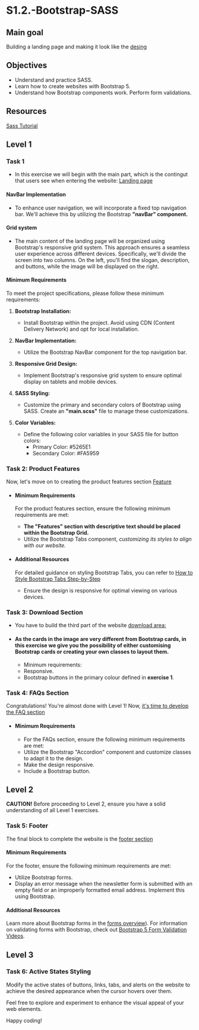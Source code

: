 # S1.2.-Bootstrap-SASS
## Main goal
Building a landing page and making it look like the [desing](https://github.com/anderson92zolis/S1.2.-Bootstrap-SASS/blob/main/Recursos%20projecte%20sprint%201.2/Dise%C3%B1o/desktop-design.jpg)


## Objectives 
* Understand and practice SASS.
* Learn how to create websites with Bootstrap 5.
* Understand how Bootstrap components work. Perform form validations.

## Resources

[Sass Tutorial](https://www.w3schools.com/sass/)


## Level 1

### Task 1

* In this exercise we will begin with the main part, which is the contingut that users see when entering the website: [Landing page](https://github.com/anderson92zolis/S1.2.-Bootstrap-SASS/blob/main/Recursos%20projecte%20sprint%201.2/Dise%C3%B1o/desktop-active-states.jpg)

#### NavBar Implementation

   * To enhance user navigation, we will incorporate a fixed top navigation bar. We'll achieve this by utilizing the Bootstrap **"navBar" component.**

#### Grid system

   * The main content of the landing page will be organized using Bootstrap's responsive grid system. This approach ensures a seamless user experience across different devices. Specifically, we'll divide the screen into two columns. On the left, you'll find the slogan, description, and buttons, while the image will be displayed on the right.

#### Minimum Requirements

   To meet the project specifications, please follow these minimum requirements:
   
   1. **Bootstrap Installation:**
      - Install Bootstrap within the project. Avoid using CDN (Content Delivery Network) and opt for local installation.
   
   2. **NavBar Implementation:**
      - Utilize the Bootstrap NavBar component for the top navigation bar.
   
   3. **Responsive Grid Design:**
      - Implement Bootstrap's responsive grid system to ensure optimal display on tablets and mobile devices.
   
   4. **SASS Styling:**
      - Customize the primary and secondary colors of Bootstrap using SASS. Create an **"main.scss"** file to manage these customizations.
   
   5. **Color Variables:**
      - Define the following color variables in your SASS file for button colors:
         - Primary Color: #5265E1
         - Secondary Color: #FA5959

### Task 2: Product Features

   Now, let's move on to creating the product features section [Feature](https://github.com/anderson92zolis/S1.2.-Bootstrap-SASS/blob/main/Recursos%20projecte%20sprint%201.2/Dise%C3%B1o/desktop-active-states.jpg)

* #### Minimum Requirements

   For the product features section, ensure the following minimum requirements are met:
   
   - **The "Features" section with descriptive text should be placed within the Bootstrap Grid.**
   - Utilize the Bootstrap Tabs component, _customizing its styles to align with our website._

* #### Additional Resources

   For detailed guidance on styling Bootstrap Tabs, you can refer to [How to Style Bootstrap Tabs Step-by-Step](https://turbofuture.com/computers/Apply-custom-styles-to-bootastrap-tabs-step-by-step.)
   
   - Ensure the design is responsive for optimal viewing on various devices.
 
### Task 3: Download Section

* You have to build the third part of the website [download area:](https://github.com/anderson92zolis/S1.2.-Bootstrap-SASS/blob/main/Recursos%20projecte%20sprint%201.2/Dise%C3%B1o/desktop-active-states.jpg)

* #### As the cards in the image are very different from Bootstrap cards, in this exercise we give you the possibility of either customising Bootstrap cards or creating your own classes to layout them.

   * Minimum requirements:
   - Responsive.
   - Bootstrap buttons in the primary colour defined in **exercise 1**.
 
### Task 4: FAQs Section

Congratulations! You're almost done with Level 1! Now, [it's time to develop the FAQ section](https://github.com/anderson92zolis/S1.2.-Bootstrap-SASS/blob/main/Recursos%20projecte%20sprint%201.2/Dise%C3%B1o/desktop-active-states.jpg)

* #### Minimum Requirements

   * For the FAQs section, ensure the following minimum requirements are met:
   
   - Utilize the Bootstrap "Accordion" component and customize classes to adapt it to the design.
   - Make the design responsive.
   - Include a Bootstrap button.

## Level 2

**CAUTION!** Before proceeding to Level 2, ensure you have a solid understanding of all Level 1 exercises.

### Task 5: Footer

The final block to complete the website is the [footer section](https://github.com/anderson92zolis/S1.2.-Bootstrap-SASS/blob/main/Recursos%20projecte%20sprint%201.2/Dise%C3%B1o/desktop-active-states.jpg)


#### Minimum Requirements

For the footer, ensure the following minimum requirements are met:

- Utilize Bootstrap forms.
- Display an error message when the newsletter form is submitted with an empty field or an improperly formatted email address. Implement this using Bootstrap.

#### Additional Resources

Learn more about Bootstrap forms in the [forms overview](https://getbootstrap.com/docs/5.0/forms/overview/)).
For information on validating forms with Bootstrap, check out [Bootstrap 5 Form Validation Videos](https://www.youtube.com/results?search_query=bootstrap+5+form+validation).

## Level 3

### Task 6: Active States Styling

Modify the active states of buttons, links, tabs, and alerts on the website to achieve the desired appearance when the cursor hovers over them.

Feel free to explore and experiment to enhance the visual appeal of your web elements.

Happy coding!








